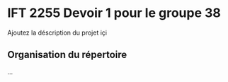 # IFT 2255 Devoir 1 pour le groupe 38

Ajoutez la déscription du projet içi

## Organisation du répertoire

...
